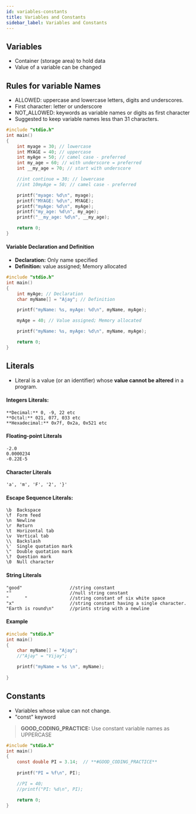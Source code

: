```yaml
---
id: variables-constants
title: Variables and Constants
sidebar_label: Variables and Constants
---
```


## Variables

- Container (storage area) to hold data
- Value of a variable can be changed

## Rules for variable Names
-  ALLOWED: uppercase and lowercase letters, digits and underscores.
- First character: letter or underscore
- NOT_ALLOWED: keywords as variable names or digits as first character
- Suggested to keep variable names less than 31 characters.

```c
#include "stdio.h"
int main() 
{
    int myage = 30; // lowercase
    int MYAGE = 40; // uppercase
    int myAge = 50; // camel case - preferred
    int my_age = 60; // with underscore = preferred
    int __my_age = 70; // start with underscore

    //int continue = 30; // lowercase
    //int 10myAge = 50; // camel case - preferred    

    printf("myage: %d\n", myage);
    printf("MYAGE: %d\n", MYAGE);
    printf("myAge: %d\n", myAge);
    printf("my_age: %d\n", my_age);
    printf("__my_age: %d\n", __my_age);

    return 0;
}
```

#### Variable Declaration and Definition

- **Declaration:** Only name specified
- **Definition:** value assigned; Memory allocated

```c
#include "stdio.h"
int main()
{
    int myAge; // Declaration
    char myName[] = "Ajay"; // Definition

    printf("myName: %s, myAge: %d\n", myName, myAge);

    myAge = 40; // Value assigned; Memory allocated

    printf("myName: %s, myAge: %d\n", myName, myAge);

    return 0;
}
```


## Literals

- Literal is a value (or an identifier) whose **value cannot be altered** in a program.

#### Integers Literals: 

```
**Decimal:** 0, -9, 22 etc
**Octal:** 021, 077, 033 etc
**Hexadecimal:** 0x7f, 0x2a, 0x521 etc
```

#### Floating-point Literals

```
-2.0
0.0000234
-0.22E-5
```

#### Character Literals

```
'a', 'm', 'F', '2', '}'
```

#### Escape Sequence Literals:

```
\b	Backspace
\f	Form feed
\n	Newline
\r	Return
\t	Horizontal tab
\v	Vertical tab
\\	Backslash
\'	Single quotation mark
\"	Double quotation mark
\?	Question mark
\0	Null character
```

#### String Literals

```
"good"                  //string constant
""                      //null string constant
"      "                //string constant of six white space
"x"                     //string constant having a single character.
"Earth is round\n"      //prints string with a newline
```

#### Example
```c
#include "stdio.h"
int main() 
{
    char myName[] = "Ajay";
    //"Ajay" = "Vijay";

    printf("myName = %s \n", myName);
  
}
```

## Constants
- Variables whose value can not change.
- "const" keyword

> **GOOD_CODING_PRACTICE:** Use constant variable names as UPPERCASE

```c
#include "stdio.h"
int main() 
{
    const double PI = 3.14;  // **#GOOD_CODING_PRACTICE**
    
    printf("PI = %f\n", PI);

    //PI = 40;
    //printf("PI: %d\n", PI);

    return 0;
}
```







